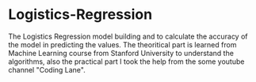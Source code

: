 # Logistics-Regression
The Logistics Regression model building and to calculate the accuracy of the model in predicting the values. The theoritical part is learned from Machine Learning course from Stanford University to understand the algorithms, also the practical part I took the help from the some youtube channel "Coding Lane".

